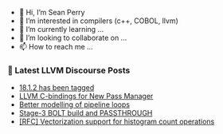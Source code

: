 - 👋 Hi, I’m Sean Perry
- 👀 I’m interested in compilers (c++, COBOL, llvm)
- 🌱 I’m currently learning ...
- 💞️ I’m looking to collaborate on ...
- 📫 How to reach me ...

<!---
s66perry/s66perry is a ✨ special ✨ repository because its `README.md` (this file) appears on your GitHub profile.
You can click the Preview link to take a look at your changes.
--->
### 📕 Latest LLVM Discourse Posts

<!-- DISCOURSE-LLVM:START -->
- [18.1.2 has been tagged](https://discourse.llvm.org/t/18-1-2-has-been-tagged/77822#post_4)
- [LLVM C-bindings for New Pass Manager](https://discourse.llvm.org/t/llvm-c-bindings-for-new-pass-manager/77829#post_1)
- [Better modelling of pipeline loops](https://discourse.llvm.org/t/better-modelling-of-pipeline-loops/3917?page=2#post_21)
- [Stage-3 BOLT build and PASSTHROUGH](https://discourse.llvm.org/t/stage-3-bolt-build-and-passthrough/77815#post_3)
- [[RFC] Vectorization support for histogram count operations](https://discourse.llvm.org/t/rfc-vectorization-support-for-histogram-count-operations/74788#post_5)
<!-- DISCOURSE-LLVM:END -->
